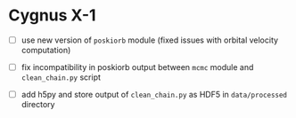 Cygnus X-1
==========

- [ ] use new version of `poskiorb` module (fixed issues with orbital velocity computation)

- [ ] fix incompatibility in poskiorb output between `mcmc` module and `clean_chain.py` script

- [ ] add h5py and store output of `clean_chain.py` as HDF5 in `data/processed` directory
